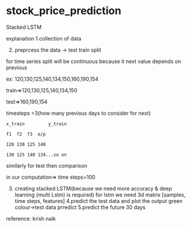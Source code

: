 # stock_price_prediction
Stacked LSTM

explanation
1.collection of data 

2. preprcess the data -> test train split

for time series split will be continuous because it next value depends on previous

ex: 120,130,125,140,134,150,160,190,154

train=>120,130,125,140,134,150

test=>160,190,154


timesteps =3(how many previous days to consider for next)

	x_train			y_train

	f1	f2	f3	o/p

	120	130	125	140

	130	125	140	134...so on


similarly for test then comparison

in our computation=> time steps=100

3. creating stacked LSTM(because we need more accuracy & deep learning {multi Lstm) is required) 
for lstm we need 3d matrix [samples, time steps, features]
4.predict the test data and plot the output 
	green colour->test data prredict
5.predict the future 30 days

reference: krish naik

